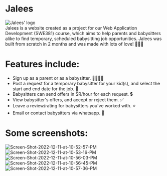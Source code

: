 # Jalees
<img src="https://i.ibb.co/bNjN2cc/logo.png" alt="Jalees' logo" border="0"><br>
Jalees is a website created as a project for our Web Application Development (SWE381) course, which aims to help parents and babysitters alike to find temporary, scheduled babysitting job opportunities. Jalees was built from scratch in 2 months and was made with lots of love! 👶🏽🤍

# Features include:
- Sign up as a parent or as a babysitter. 👨‍👩‍👧‍👦
- Post a request for a temporary babysitter for your kid(s), and select the start and end date for the job. 📨
- Babysitters can send offers in SR/hour for each request. 💲
- View babysitter's offers, and accept or reject them. ✅
- Leave a review/rating for babysitters you've worked with. ⭐️
- Email or contact babysitters via whatsapp. 📲


# Some screenshots:
<img src="https://i.ibb.co/pfXf9ZH/Screen-Shot-2022-12-11-at-10-52-57-PM.png" alt="Screen-Shot-2022-12-11-at-10-52-57-PM" border="0">
<br>
<img src="https://i.ibb.co/1Ts3hw2/Screen-Shot-2022-12-11-at-10-53-16-PM.png" alt="Screen-Shot-2022-12-11-at-10-53-16-PM" border="0">
<br>
<img src="https://i.ibb.co/wsLvzDB/Screen-Shot-2022-12-11-at-10-56-03-PM.png" alt="Screen-Shot-2022-12-11-at-10-56-03-PM" border="0">
<br>
<img src="https://i.ibb.co/VSGR7T6/Screen-Shot-2022-12-11-at-10-56-45-PM.png" alt="Screen-Shot-2022-12-11-at-10-56-45-PM" border="0">
<br>
<img src="https://i.ibb.co/yhKq71S/Screen-Shot-2022-12-11-at-10-57-36-PM.png" alt="Screen-Shot-2022-12-11-at-10-57-36-PM" border="0">
